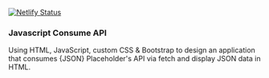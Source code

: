 [![Netlify Status](https://api.netlify.com/api/v1/badges/12258a0b-e8df-4b47-9427-422202ac9ae8/deploy-status)](https://app.netlify.com/sites/js-consume/deploys)
### Javascript Consume API
Using HTML, JavaScript, custom CSS & Bootstrap to design an application that consumes {JSON} Placeholder's API via fetch and display JSON data in HTML.

